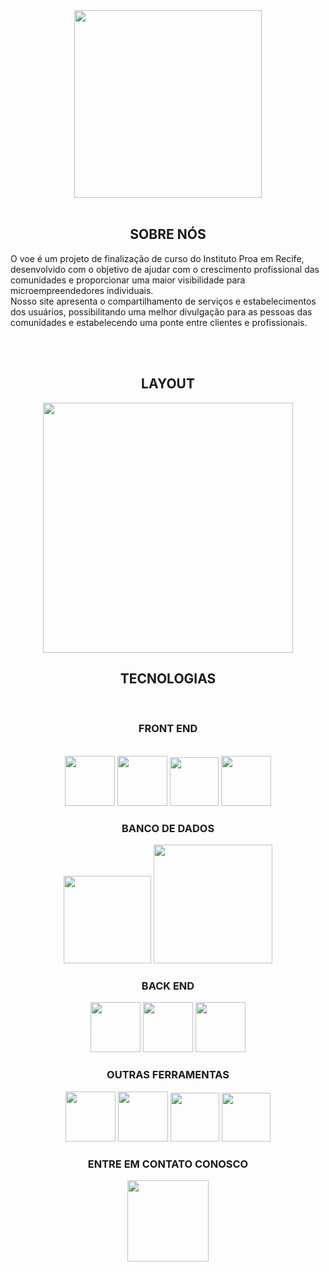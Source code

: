 <div align="center">
<img src="https://github.com/EmpresaVoe/VOE/blob/gh-pages/imgs/logo_padrao.png" width="300px">
</div>
 <br>
 <h2 align="center"> SOBRE NÓS </h2>
 <p> O voe é um projeto de finalização de curso do Instituto Proa em Recife, desenvolvido com o objetivo de ajudar com o crescimento profissional das comunidades e proporcionar uma maior visibilidade para microempreendedores individuais. <br> Nosso site apresenta o compartilhamento de serviços e estabelecimentos dos usuários, possibilitando uma melhor divulgação para as pessoas das comunidades e estabelecendo uma ponte entre clientes e profissionais.     <p>
  
 <br><br>
   <h2 styles= "color: #1877F2" align="center"> LAYOUT </h2>
   <div align="center">
<img src="https://github.com/EmpresaVoe/VOE/blob/gh-pages/imgs/layout.png" width="400px">
</div>

 <h2 align="center">TECNOLOGIAS </h2>
 <br>
  <h3 align="center"> FRONT END </h3>
   <br>
  <div align="center">
  <img src="https://github.com/EmpresaVoe/VOE/blob/gh-pages/imgs/logo_html.svg" width="80px">
  <img src="https://github.com/EmpresaVoe/VOE/blob/gh-pages/imgs/logo_css.svg" width="80px">
  <img src="https://github.com/EmpresaVoe/VOE/blob/gh-pages/imgs/logo_Js.svg" width="78px">
  <img src="https://github.com/EmpresaVoe/VOE/blob/gh-pages/imgs/logo_react.svg" width="80px">
   <br>
  <h3 align="center"> BANCO DE DADOS </h3>
  <img src = "https://github.com/EmpresaVoe/VOE/blob/gh-pages/imgs/bancoDados.svg" width="140px">
  <img src = "https://github.com/EmpresaVoe/VOE/blob/gh-pages/imgs/sql.png" width="190px">
    <br>
  <h3 align="center"> BACK END </h3>
  <img src="https://github.com/EmpresaVoe/VOE/blob/gh-pages/imgs/logo_back.svg" width="80px">
  <img src="https://github.com/EmpresaVoe/VOE/blob/gh-pages/imgs/spring.png" width="80px">
  <img src="https://github.com/EmpresaVoe/VOE/blob/gh-pages/imgs/java_logo.png" width="80px">
      <br>
  <h3 align="center"> OUTRAS FERRAMENTAS </h3>
  <img src="https://github.com/EmpresaVoe/VOE/blob/gh-pages/imgs/logo_trello.svg" width="80px">
  <img src="https://github.com/EmpresaVoe/VOE/blob/gh-pages/imgs/photoshop_logo.svg" width="80px">
  <img src="https://github.com/EmpresaVoe/VOE/blob/gh-pages/imgs/logo_figma.svg" width="78px">
  <img src="https://github.com/EmpresaVoe/VOE/blob/gh-pages/imgs/canva_logo.png" width="78px">
     <br>
  <h3 align="center"> ENTRE EM CONTATO CONOSCO </h3> 
  <div align="center">
  <a href="https://linktr.ee/GrupoVoe"><img src="https://github.com/EmpresaVoe/VOE/blob/gh-pages/imgs/voe_foguete-removebg-preview.png" width="130px"></a>
  </div>
 
    
